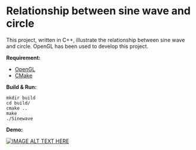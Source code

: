 # Relationship between sine wave and circle

This project, written in C++, illustrate the relationship between sine wave and circle. OpenGL has been used to develop this project.


**Requirement:**  
* [OpenGL](https://www.opengl.org/)
* [CMake](https://cmake.org/)

**Build & Run:**
```
mkdir build
cd build/
cmake ..
make
./Sinewave
```

**Demo:**

[![IMAGE ALT TEXT HERE](http://img.youtube.com/vi/pGy9iuYPNvc/0.jpg)](http://www.youtube.com/watch?v=pGy9iuYPNvc)
